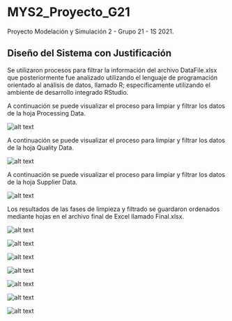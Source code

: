 # MYS2_Proyecto_G21
Proyecto Modelación y Simulación 2 - Grupo 21 - 1S 2021.

## Diseño del Sistema con Justificación

Se utilizaron procesos para filtrar la información del archivo DataFile.xlsx que posteriormente fue analizado utilizando el lenguaje de programación orientado al análisis de datos, llamado R; específicamente utilizando el ambiente de desarrollo integrado RStudio.



A continuación se puede visualizar el proceso para limpiar y filtrar los datos de la hoja Processing Data.

![alt text](https://github.com/Franklin098/MYS2_Proyecto_G21/blob/main/Modela2/a.jpg?raw=true)


A continuación se puede visualizar el proceso para limpiar y filtrar los datos de la hoja Quality Data.

![alt text](https://github.com/Franklin098/MYS2_Proyecto_G21/blob/main/Modela2/b.jpg?raw=true)

A continuación se puede visualizar el proceso para limpiar y filtrar los datos de la hoja Supplier Data.

![alt text](https://github.com/Franklin098/MYS2_Proyecto_G21/blob/main/Modela2/c.jpg?raw=true)


Los resultados de las fases de limpieza y filtrado se guardaron ordenados mediante hojas en el archivo final de Excel llamado Final.xlsx. 

![alt text](https://github.com/Franklin098/MYS2_Proyecto_G21/blob/main/Modela2/e.jpg?raw=true)




![alt text](https://github.com/Franklin098/MYS2_Proyecto_G21/blob/main/Pareja-B22-Paint_3-Gamma.png?raw=true)


![alt text](https://github.com/Franklin098/MYS2_Proyecto_G21/blob/main/Pareja-B22_SA-SA_Drill_2-Normal.png?raw=true)


![alt text](https://github.com/Franklin098/MYS2_Proyecto_G21/blob/main/Pareja-B24_BP-BP_Paint_2-Gamma.png?raw=true)


![alt text](https://github.com/Franklin098/MYS2_Proyecto_G21/blob/main/Pareja-3-Weibull.png?raw=true)


![alt text](https://github.com/Franklin098/MYS2_Proyecto_G21/blob/main/Pareja-4-Normal.png?raw=true)


![alt text](https://github.com/Franklin098/MYS2_Proyecto_G21/blob/main/Pareja-O24_SA-SA_Assemble_2-Gamma.png?raw=true)



